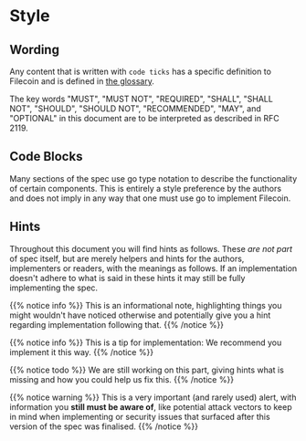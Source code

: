 # Style

## Wording

Any content that is written with `code ticks` has a specific definition to Filecoin and is defined in [the glossary](definitions.md).

The key words "MUST", "MUST NOT", "REQUIRED", "SHALL", "SHALL NOT", "SHOULD", "SHOULD NOT", "RECOMMENDED",  "MAY", and "OPTIONAL" in this document are to be interpreted as described in RFC 2119.

## Code Blocks

Many sections of the spec use go type notation to describe the functionality of certain components. This is entirely a style preference by the authors and does not imply in any way that one must use go to implement Filecoin.

## Hints

Throughout this document you will find hints as follows. These _are not part_ of spec itself, but are merely helpers and hints for the authors, implementers or readers, with the meanings as follows. If an implementation doesn't adhere to what is said in these hints it may still be fully implementing the spec.

{{% notice info %}}
This is an informational note, highlighting things you might wouldn't have noticed otherwise and potentially give you a hint regarding implementation following that.
{{% /notice %}}


{{% notice info %}}
This is a tip for implementation: We recommend you implement it this way.
{{% /notice %}}

{{% notice todo %}}
We are still working on this part, giving hints what is missing and how you could help us fix this.
{{% /notice %}}


{{% notice warning %}}
This is a very important (and rarely used) alert, with information you **still must be aware of**, like potential attack vectors to keep in mind when implementing or security issues that surfaced after this version of the spec was finalised.
{{% /notice %}}
